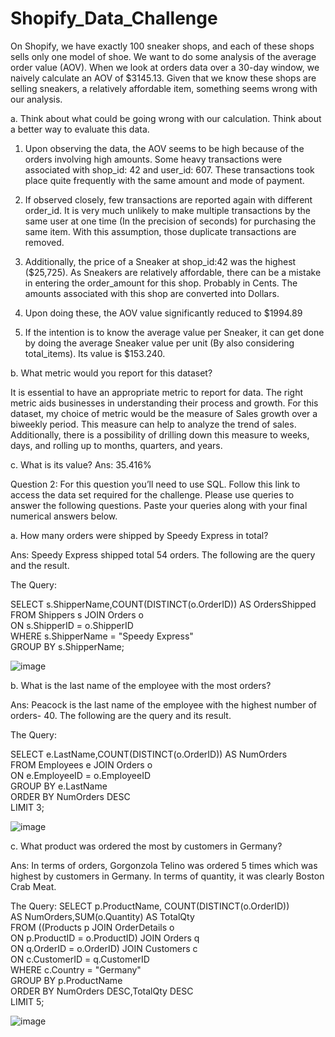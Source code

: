 # Shopify_Data_Challenge

On Shopify, we have exactly 100 sneaker shops, and each of these shops sells only one model of shoe. We want to do some analysis of the average order value (AOV). When we look at orders data over a 30-day window, we naively calculate an AOV of $3145.13. Given that we know these shops are selling sneakers, a relatively affordable item, something seems wrong with our analysis. 

a.	Think about what could be going wrong with our calculation. Think about a better way to evaluate this data. 

 1.	Upon observing the data, the AOV seems to be high because of the orders involving high amounts. Some heavy transactions were associated with shop_id: 42 and user_id: 607. These transactions took place quite frequently with the same amount and mode of payment. 

 2.	If observed closely, few transactions are reported again with different order_id. It is very much unlikely to make multiple transactions by the same user at one time (In the precision of seconds) for purchasing the same item. With this assumption, those duplicate transactions are removed.

 3. Additionally, the price of a Sneaker at shop_id:42 was the highest ($25,725). As Sneakers are relatively affordable, there can be a mistake in entering the order_amount for this shop. Probably in Cents. The amounts associated with this shop are converted into Dollars.

 4. Upon doing these, the AOV value significantly reduced to $1994.89

 5. If the intention is to know the average value per Sneaker, it can get done by doing the average Sneaker value per unit (By also considering total_items). Its value is $153.240.



b.	What metric would you report for this dataset?

  It is essential to have an appropriate metric to report for data. The right metric  aids businesses in understanding their process and growth. For this dataset,     my choice of metric would be the measure of Sales growth over a biweekly period. This measure can help to analyze the trend of sales. Additionally, there is a       possibility of drilling down this measure to weeks, days, and rolling up to months, quarters, and years.


c.	What is its value?
Ans: 35.416%



Question 2: For this question you’ll need to use SQL. Follow this link to access the data set required for the challenge. Please use queries to answer the following questions. Paste your queries along with your final numerical answers below.

a.	How many orders were shipped by Speedy Express in total?

Ans: Speedy Express shipped total 54 orders. The following are the query and the result.  

The Query:

SELECT s.ShipperName,COUNT(DISTINCT(o.OrderID)) AS OrdersShipped                                                                                            
FROM Shippers s JOIN Orders o                                                                                                                                       
ON s.ShipperID = o.ShipperID                                                                                                                                         
WHERE s.ShipperName = "Speedy Express"                                                                                                                               
GROUP BY s.ShipperName;                                                                                                                                            

![image](https://user-images.githubusercontent.com/89163061/169713902-f41591f9-a78b-4392-8501-a5542ed5f73b.png)

b.	What is the last name of the employee with the most orders?

Ans: Peacock is the last name of the employee with the highest number of orders- 40. 
The following are the query and its result. 

The Query:

SELECT e.LastName,COUNT(DISTINCT(o.OrderID)) AS NumOrders                                                                                                           
FROM Employees e JOIN Orders o                                                                                                                                       
ON e.EmployeeID = o.EmployeeID                                                                                                                                       
GROUP BY e.LastName                                                                                                                                                 
ORDER BY NumOrders DESC                                                                                                                                            
LIMIT 3;

![image](https://user-images.githubusercontent.com/89163061/169714155-ce869513-19da-4115-bb8f-32f08e80ac70.png)


c.	What product was ordered the most by customers in Germany?

Ans: In terms of orders, Gorgonzola Telino was ordered 5 times which was highest by customers in Germany. In terms of quantity, it was clearly Boston Crab Meat.

The Query:
SELECT p.ProductName, COUNT(DISTINCT(o.OrderID))                                                                                                                     
AS NumOrders,SUM(o.Quantity) AS TotalQty                                                                                                                             
FROM ((Products p JOIN OrderDetails o                                                                                                                               
ON p.ProductID = o.ProductID) JOIN Orders q                                                                                                                         
ON q.OrderID = o.OrderID) JOIN Customers c                                                                                                                          
ON c.CustomerID = q.CustomerID                                                                                                                                       
WHERE c.Country = "Germany"                                                                                                                                         
GROUP BY p.ProductName                                                                                                                                              
ORDER BY NumOrders DESC,TotalQty DESC                                                                                                                               
LIMIT 5;                                                                                                                                                             

![image](https://user-images.githubusercontent.com/89163061/169714251-39353bc2-8007-43d0-96e5-8713417054da.png)
